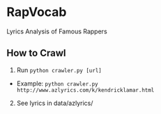 # RapVocab
Lyrics Analysis of Famous Rappers

## How to Crawl
1. Run `python crawler.py [url]`
  - Example: `python crawler.py http://www.azlyrics.com/k/kendricklamar.html`
2. See lyrics in data/azlyrics/
